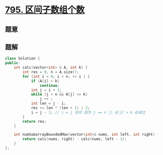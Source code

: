 #  [795. 区间子数组个数](https://leetcode.cn/problems/number-of-subarrays-with-bounded-maximum/)

## 题意



## 题解



```c++
class Solution {
public:
    int calc(vector<int> & A, int k) {
        int res = 0, n = A.size();
        for (int i = 0; i < n; ++ i ) {
            if (A[i] > k)
                continue;
            int j = i + 1;
            while (j < n && A[j] <= k)
                j ++ ;
            int len = j - i;
            res += len * (len + 1) / 2;
            i = j - 1; // i = j 也可 因为 j == n || A[j] > k 必成立
        }
        return res;
    }

    int numSubarrayBoundedMax(vector<int>& nums, int left, int right) {
        return calc(nums, right) - calc(nums, left - 1);
    }
};
```



```python3

```

